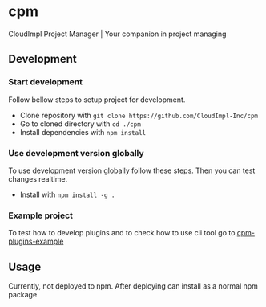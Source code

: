 # cpm
CloudImpl Project Manager | Your companion in project managing

## Development
### Start development
Follow bellow steps to setup project for development.

- Clone repository with `git clone https://github.com/CloudImpl-Inc/cpm`
- Go to cloned directory with `cd ./cpm`
- Install dependencies with `npm install`

### Use development version globally
To use development version globally follow these steps.
Then you can test changes realtime.

- Install with `npm install -g .`

### Example project
To test how to develop plugins and to check how to use cli tool 
go to [cpm-plugins-example](https://github.com/CloudImpl-Inc/cpm-example)

## Usage
Currently, not deployed to npm. After deploying can install as a normal npm package

